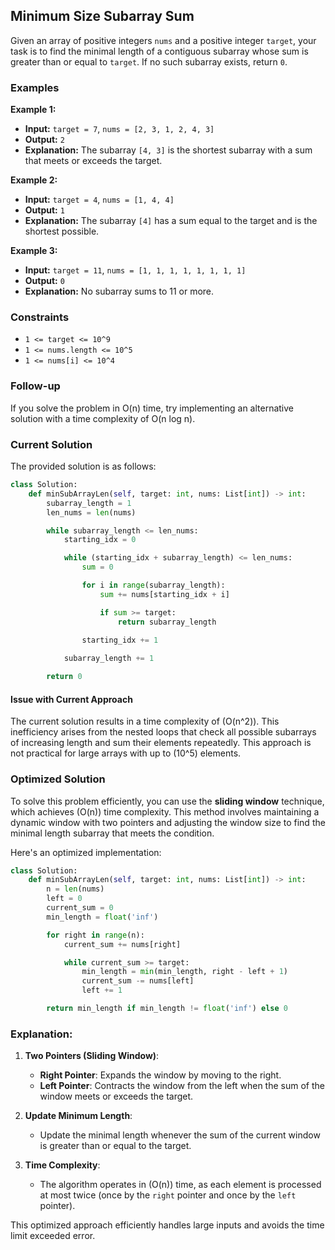 ## Minimum Size Subarray Sum

Given an array of positive integers `nums` and a positive integer `target`, your task is to find the minimal length of a contiguous subarray whose sum is greater than or equal to `target`. If no such subarray exists, return `0`.

### Examples

**Example 1:**

- **Input:** `target = 7`, `nums = [2, 3, 1, 2, 4, 3]`
- **Output:** `2`
- **Explanation:** The subarray `[4, 3]` is the shortest subarray with a sum that meets or exceeds the target.

**Example 2:**

- **Input:** `target = 4`, `nums = [1, 4, 4]`
- **Output:** `1`
- **Explanation:** The subarray `[4]` has a sum equal to the target and is the shortest possible.

**Example 3:**

- **Input:** `target = 11`, `nums = [1, 1, 1, 1, 1, 1, 1, 1]`
- **Output:** `0`
- **Explanation:** No subarray sums to 11 or more.

### Constraints

- `1 <= target <= 10^9`
- `1 <= nums.length <= 10^5`
- `1 <= nums[i] <= 10^4`

### Follow-up

If you solve the problem in O(n) time, try implementing an alternative solution with a time complexity of O(n log n).

### Current Solution

The provided solution is as follows:

```python
class Solution:
    def minSubArrayLen(self, target: int, nums: List[int]) -> int:
        subarray_length = 1
        len_nums = len(nums)

        while subarray_length <= len_nums: 
            starting_idx = 0

            while (starting_idx + subarray_length) <= len_nums:
                sum = 0

                for i in range(subarray_length):
                    sum += nums[starting_idx + i]

                    if sum >= target:
                        return subarray_length

                starting_idx += 1
            
            subarray_length += 1

        return 0
```

#### Issue with Current Approach

The current solution results in a time complexity of \(O(n^2)\). This inefficiency arises from the nested loops that check all possible subarrays of increasing length and sum their elements repeatedly. This approach is not practical for large arrays with up to \(10^5\) elements.

### Optimized Solution

To solve this problem efficiently, you can use the **sliding window** technique, which achieves \(O(n)\) time complexity. This method involves maintaining a dynamic window with two pointers and adjusting the window size to find the minimal length subarray that meets the condition.

Here's an optimized implementation:

```python
class Solution:
    def minSubArrayLen(self, target: int, nums: List[int]) -> int:
        n = len(nums)
        left = 0
        current_sum = 0
        min_length = float('inf')

        for right in range(n):
            current_sum += nums[right]

            while current_sum >= target:
                min_length = min(min_length, right - left + 1)
                current_sum -= nums[left]
                left += 1

        return min_length if min_length != float('inf') else 0
```

### Explanation:

1. **Two Pointers (Sliding Window)**:
    - **Right Pointer**: Expands the window by moving to the right.
    - **Left Pointer**: Contracts the window from the left when the sum of the window meets or exceeds the target.

2. **Update Minimum Length**:
    - Update the minimal length whenever the sum of the current window is greater than or equal to the target.

3. **Time Complexity**:
    - The algorithm operates in \(O(n)\) time, as each element is processed at most twice (once by the `right` pointer and once by the `left` pointer).

This optimized approach efficiently handles large inputs and avoids the time limit exceeded error.